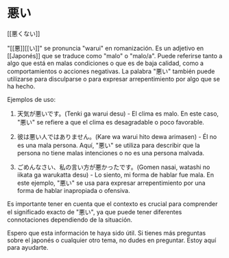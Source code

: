 # 悪い
[[悪くない]]

"[[悪]][[い]]" se pronuncia "warui" en romanización. Es un adjetivo en [[Japonés]] que se traduce como "malo" o "malo/a". Puede referirse tanto a algo que está en malas condiciones o que es de baja calidad, como a comportamientos o acciones negativas. La palabra "悪い" también puede utilizarse para disculparse o para expresar arrepentimiento por algo que se ha hecho.

Ejemplos de uso:

1. 天気が悪いです。(Tenki ga warui desu) - El clima es malo. En este caso, "悪い" se refiere a que el clima es desagradable o poco favorable.
    
2. 彼は悪い人ではありません。(Kare wa warui hito dewa arimasen) - Él no es una mala persona. Aquí, "悪い" se utiliza para describir que la persona no tiene malas intenciones o no es una persona malvada.
    
3. ごめんなさい、私の言い方が悪かったです。(Gomen nasai, watashi no iikata ga warukatta desu) - Lo siento, mi forma de hablar fue mala. En este ejemplo, "悪い" se usa para expresar arrepentimiento por una forma de hablar inapropiada o ofensiva.
    

Es importante tener en cuenta que el contexto es crucial para comprender el significado exacto de "悪い", ya que puede tener diferentes connotaciones dependiendo de la situación.

Espero que esta información te haya sido útil. Si tienes más preguntas sobre el japonés o cualquier otro tema, no dudes en preguntar. Estoy aquí para ayudarte.